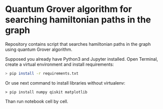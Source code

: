 # Quantum Grover algorithm for searching hamiltonian paths in the graph
Repository contains script that searches hamiltonian paths in the graph using quantum Grover algorithm.

Supposed you already have Python3 and Jupyter installed. Open Terminal, create a virtual environment and install requirements:

```bash
> pip install -r requirements.txt
```

Or use next command to install libraries without virtualenv:

```shell
> pip install numpy qiskit matplotlib
```

Than run notebook cell by cell.
